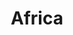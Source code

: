---
title: Africa
crosslinks:
- autotldr
- worldpolitics
- southafrica
- christianpersecution
- DnD
- Bitcoin
- haiti
- ShittyMapPorn
- explainlikeimfive
- Missing411
- OCD
- europe
- Egypt
- Kenya
- Burundi
- pics
---